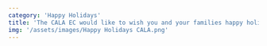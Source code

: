 ```yaml
---
category: 'Happy Holidays'
title: 'The CALA EC would like to wish you and your families happy holidays!'
img: '/assets/images/Happy Holidays CALA.png'
---
```

